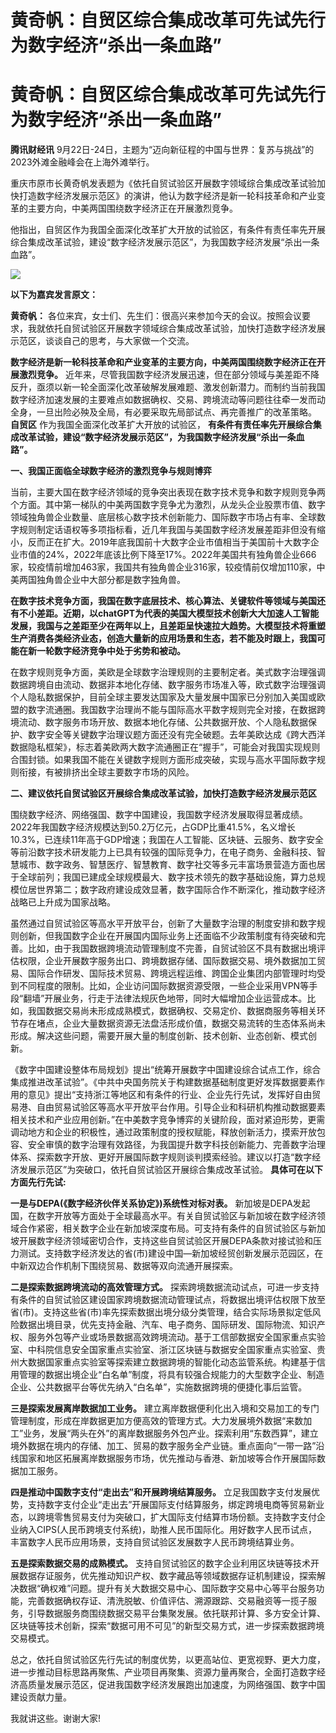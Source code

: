 # 黄奇帆：自贸区综合集成改革可先试先行 为数字经济“杀出一条血路”

# 黄奇帆：自贸区综合集成改革可先试先行 为数字经济“杀出一条血路”

**腾讯财经讯** 9月22日-24日，主题为“迈向新征程的中国与世界：复苏与挑战”的2023外滩金融峰会在上海外滩举行。

重庆市原市长黄奇帆发表题为《依托自贸试验区开展数字领域综合集成改革试验加快打造数字经济发展示范区》的演讲，他认为数字经济是新一轮科技革命和产业变革的主要方向，中美两国围绕数字经济正在开展激烈竞争。

他指出，自贸区作为我国全面深化改革扩大开放的试验区，有条件有责任率先开展综合集成改革试验，建设“数字经济发展示范区”，为我国数字经济发展“杀出一条血路”。

![](https://inews.gtimg.com/news_bt/OC4ymz-8gxdiXmuX6HEg0K3RGWYlTaEMeYt5PD6cbauUwAA/1000)

**以下为嘉宾发言原文：**

**黄奇帆：**
各位来宾，女士们、先生们：很高兴来参加今天的会议。按照会议要求，我就依托自贸试验区开展数字领域综合集成改革试验，加快打造数字经济发展示范区，谈谈自己的思考，与大家做一个交流。

**数字经济是新一轮科技革命和产业变革的主要方向，中美两国围绕数字经济正在开展激烈竞争。**
近年来，尽管我国数字经济发展迅速，但在部分领域与美差距不降反升，亟须以新一轮全面深化改革破解发展难题、激发创新潜力。而制约当前我国数字经济加速发展的主要难点如数据确权、交易、跨境流动等问题往往牵一发而动全身，一旦出险必殃及全局，有必要采取先局部试点、再完善推广的改革策略。
**自贸区** 作为我国全面深化改革扩大开放的试验区，
**有条件有责任率先开展综合集成改革试验，建设“数字经济发展示范区”，为我国数字经济发展“杀出一条血路”。**

**一、我国正面临全球数字经济的激烈竞争与规则博弈**

当前，主要大国在数字经济领域的竞争突出表现在数字技术竞争和数字规则竞争两个方面。其中第一梯队的中美两国数字竞争尤为激烈，从龙头企业股票市值、数字领域独角兽企业数量、底层核心数字技术创新能力、国际数字市场占有率、全球数字规则制定话语权等多项指标看，近几年我国与美国数字经济发展差距非但没有缩小，反而正在扩大。2019年底我国前十大数字企业市值相当于美国前十大数字企业市值的24%，2022年底该比例下降至17%。2022年美国共有独角兽企业666家，较疫情前增加463家，我国共有独角兽企业316家，较疫情前仅增加110家，中美两国独角兽企业中大部分都是数字独角兽。

**在数字技术竞争方面，我国在数字底层技术、核心算法、关键软件等领域与美国还有不小差距。近期，以chatGPT为代表的美国大模型技术创新大大加速人工智能发展，我国与之差距至少在两年以上，且差距呈快速拉大趋势。大模型技术将重塑生产消费各类经济业态，创造大量新的应用场景和生态，若不能及时跟上，我国可能在新一轮数字经济竞争中处于劣势和被动。**

在数字规则竞争方面，美欧是全球数字治理规则的主要制定者。美式数字治理强调数据跨境自由流动、数据非本地化存储、数字服务市场准入等，欧式数字治理强调个人隐私数据保护，目前全球主要发达国家及大量发展中国家已分别加入美国或欧盟的数字流通圈。我国数字治理尚不能与国际高水平数字规则完全对接，在数据跨境流动、数字服务市场开放、数据本地化存储、公共数据开放、个人隐私数据保护、数字安全等关键数字治理议题方面还没有完全破题。去年美欧达成《跨大西洋数据隐私框架》，标志着美欧两大数字流通圈正在“握手”，可能会对我国实现规则合围封锁。如果我国不能在关键数字规则方面形成突破，实现与高水平国际数字规则衔接，有被排挤出全球主要数字市场的风险。

**二、建议依托自贸试验区开展综合集成改革试验，加快打造数字经济发展示范区**

围绕数字经济、网络强国、数字中国建设，我国数字经济发展取得显著成绩。2022年我国数字经济规模达到50.2万亿元，占GDP比重41.5%，名义增长10.3%，已连续11年高于GDP增速；我国在人工智能、区块链、云服务、数字安全等前沿数字技术研发能力上已具有较强的国际竞争力，在电子商务、金融科技、智慧城市、数字政务、智慧医疗、智慧教育、数字社交等多元丰富场景营造方面也居于全球前列；我国已建成全球规模最大、数字技术领先的数字基础设施，算力总规模位居世界第二；数字政府建设成效显著，数字国际合作不断深化，推动数字经济战略已上升成为国家战略。

虽然通过自贸试验区等高水平开放平台，创新了大量数字治理的制度安排和数字规则创新，但我国数字企业在开展国内国际业务上还面临不少政策制度有待突破和完善。比如，由于我国数据跨境流动管理制度不完善，自贸试验区不具有数据出境评估权限，企业开展数字服务出口、跨境数据存储、国际数据交易、境外数据加工贸易、国际合作研发、国际技术贸易、跨境远程运维、跨国企业集团内部管理时均受到不同程度的限制。比如，企业访问国际数据资源受限，一些企业采用VPN等手段“翻墙”开展业务，行走于法律法规灰色地带，同时大幅增加企业运营成本。比如，我国数据交易尚未形成成熟模式，数据确权、交易定价、数据商服务等相关环节存在堵点，企业大量数据资源无法盘活形成价值，数据交易流转的生态体系尚未形成。解决这些问题，需要开展大量的制度创新、技术创新、业态创新、模式创新。

《数字中国建设整体布局规划》提出“统筹开展数字中国建设综合试点工作，综合集成推进改革试验”。《中共中央国务院关于构建数据基础制度更好发挥数据要素作用的意见》提出“支持浙江等地区和有条件的行业、企业先行先试，发挥好自由贸易港、自由贸易试验区等高水平开放平台作用。引导企业和科研机构推动数据要素相关技术和产业应用创新。”在中美数字竞争博弈的关键阶段，面对紧迫形势，更需调动地方和企业的积极性，通过政策制度的授权赋能，释放创新活力，摸索开放包容、安全审慎的数字治理有效路径，为我国提升数字科技创新能力、完善数字治理体系、探索数字开放、更好开展国际数字规则谈判摸索经验。建议以打造“数字经济发展示范区”为突破口，依托自贸试验区开展综合集成改革试验。
**具体可在以下方面先行先试:**

**一是与DEPA(《数字经济伙伴关系协定》)系统性对标对表。**
新加坡是DEPA发起国，在数字开放等方面处于全球最高水平。有关自贸试验区与新加坡在数字经济领域合作紧密，相关数字企业在新加坡深度布局。可支持有条件的自贸试验区与新加坡开展数字经济领域密切合作，支持这些自贸试验区开展DEPA条款对接试验和压力测试。支持数字经济发达的省(市)建设中国—新加坡经贸创新发展示范园区，在中新双边合作机制下围绕贸易、数据等双向流通开展探索。

**二是探索数据跨境流动的高效管理方式。**
探索跨境数据流动试点，可进一步支持有条件的自贸试验区建设国家跨境数据流动管理试点，将数据出境评估权限下放至省(市)。支持这些省(市)率先探索数据出境分级分类管理，结合实际场景拟定低风险数据出境目录，优先支持金融、汽车、电子商务、国际研发、国际物流、知识产权、服务外包等产业或场景数据高效跨境流动。基于工信部数据安全国家重点实验室、中科院信息安全国家重点实验室、浙江区块链与数据安全国家重点实验室、贵州大数据国家重点实验室等探索建立数据跨境的智能化动态监管系统。构建基于信用管理的数据出境企业“白名单”制度，将具有较强合规能力的大型数字企业、制造企业、公共数据平台等优先纳入“白名单”，实施数据跨境的便捷化事后监管。

**三是探索发展离岸数据加工业务。**
建立离岸数据便利化出入境和交易加工的专门管理制度，形成在岸数据更加方便高效的管理方式。大力发展境外数据“来数加工”业务，发展“两头在外”的离岸数据服务外包产业。探索利用“东数西算”，建立境外数据在境内的存储、加工、贸易的数字服务全产业链。重点面向“一带一路”沿线国家和地区拓展离岸数据服务市场，优先推动与香港、新加坡等合作开展国际数据加工服务。

**四是推动中国数字支付“走出去”和开展跨境结算服务。**
立足我国数字支付发展优势，支持数字支付企业“走出去”开展国际支付结算服务，绑定跨境电商等贸易新业态，以跨境零售贸易支付为突破口，扩大国际支付结算市场份额。支持数字支付企业纳入CIPS(人民币跨境支付系统)，助推人民币国际化。用好数字人民币试点，丰富数字人民币应用场景，支持自贸试验区发展数字人民币跨境结算业务。

**五是探索数据交易的成熟模式。**
支持自贸试验区的数字企业利用区块链等技术开展数据存证服务，优先推动知识产权、数字藏品等领域数据存证机制建设，探索解决数据“确权难”问题。提升有关大数据交易中心、国际数字交易中心等平台服务功能，完善数据确权存证、清洗脱敏、价值评估、溯源跟踪、交易融资等一揽子服务，引导数据服务商围绕数据交易平台集聚发展。依托联邦计算、多方安全计算、区块链等技术创新，探索“数据可用不可见”的新型交易方式，进一步探索数据跨境交易模式。

总之，依托自贸试验区先行先试的制度优势，以更高站位、更宽视野、更大力度，进一步推动目标思路再聚焦、产业项目再聚集、资源力量再聚合，全面打造数字经济高质量发展示范区，促进我国数字经济发展跑出加速度，为网络强国、数字中国建设贡献力量。

我就讲这些。谢谢大家!

